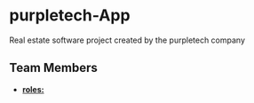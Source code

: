 # purpletech-App
Real estate software project created by the purpletech company

## Team Members

- <b><u>roles:</b> <br>
